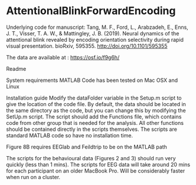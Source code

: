 # AttentionalBlinkForwardEncoding
Underlying code for manuscript: Tang, M. F., Ford, L., Arabzadeh, E., Enns, J. T., Visser, T. A. W., &amp; Mattingley, J. B. (2019). Neural dynamics of the attentional blink revealed by encoding orientation selectivity during rapid visual presentation. bioRxiv, 595355. http://doi.org/10.1101/595355

The data are available at : https://osf.io/f9g6h/

Readme

System requirements 
MATLAB 
Code has been tested on Mac OSX and Linux

Installation guide
Modify the dataFolder variable in the Setup.m script to give the location of the code file. By default, the data should be located in the same directory as the code, but you can change this by modifying the SetUp.m script. The script should add the Functions file, which contains code from other group that is needed for the analysis. All other functions should be contained directly in the scripts themselves. The scripts are standard MATLAB code so have no installation time. 

Figure 8B requires EEGlab and Feildtrip to be on the MATLAB path


The scripts for the behavioural data (Figures 2 and 3) should run very quickly (less than 1 mins). The scripts for EEG data will take around 20 mins for each participant on an older MacBook Pro. Will be considerably faster when run on a cluster. 
